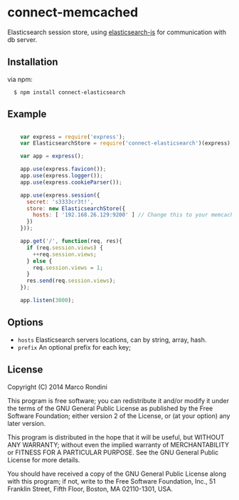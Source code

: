 # connect-memcached

  Elasticsearch session store, using [elasticsearch-js](https://github.com/elasticsearch/elasticsearch-js) for communication with db server.

## Installation

  via npm:

      $ npm install connect-elasticsearch

## Example
```javascript

    var express = require('express');
    var ElasticsearchStore = require('connect-elasticsearch')(express);

    var app = express();

    app.use(express.favicon());
    app.use(express.logger());
    app.use(express.cookieParser());

    app.use(express.session({
      secret: 's3333cr3t!',
      store: new ElasticsearchStore({
        hosts: [ '192.168.26.129:9200' ] // Change this to your memcache server(s). See Options for additional info.
      })
    }));

    app.get('/', function(req, res){
      if (req.session.views) {
        ++req.session.views;
      } else {
        req.session.views = 1;
      }
      res.send(req.session.views);
    });

    app.listen(3000);
```

## Options
- `hosts` Elasticsearch servers locations, can by string, array, hash.
- `prefix` An optional prefix for each key;


## License

Copyright (C) 2014 Marco Rondini

This program is free software; you can redistribute it and/or
modify it under the terms of the GNU General Public License
as published by the Free Software Foundation; either version 2
of the License, or (at your option) any later version.

This program is distributed in the hope that it will be useful,
but WITHOUT ANY WARRANTY; without even the implied warranty of
MERCHANTABILITY or FITNESS FOR A PARTICULAR PURPOSE.  See the
GNU General Public License for more details.

You should have received a copy of the GNU General Public License
along with this program; if not, write to the Free Software
Foundation, Inc., 51 Franklin Street, Fifth Floor, Boston, MA  02110-1301, USA.
